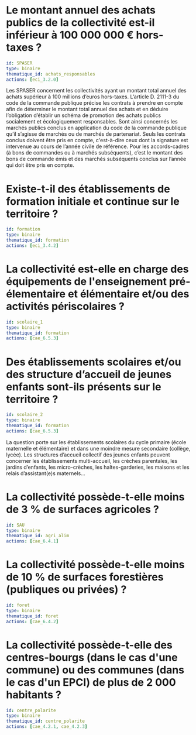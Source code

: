 # Le montant annuel des achats publics de la collectivité est-il inférieur à 100 000 000 € hors-taxes ?
```yaml
id: SPASER
type: binaire
thematique_id: achats_responsables
actions: [eci_3.2.0]
```
Les SPASER concernent les collectivités ayant un montant total annuel des achats supérieur à 100 millions d’euros hors-taxes.
L’article D. 2111-3 du code de la commande publique précise les contrats à prendre en compte afin de déterminer le montant total annuel des achats et en déduire l’obligation d’établir un schéma de promotion des achats publics socialement et écologiquement responsables.
Sont ainsi concernés les marchés publics conclus en application du code de la commande publique qu’il s’agisse de marchés ou de marchés de partenariat.
Seuls les contrats conclus doivent être pris en compte, c'est-à-dire ceux dont la signature est intervenue au cours de l’année civile de référence. Pour les accords-cadres (à bons de commandes ou à marchés subséquents), c’est le montant des bons de commande émis et des marchés subséquents conclus sur l’année qui doit être pris en compte.

# Existe-t-il des établissements de formation initiale et continue sur le territoire ?
```yaml
id: formation
type: binaire
thematique_id: formation
actions: [eci_3.4.2]
```

# La collectivité est-elle en charge des équipements de l'enseignement pré-élementaire et élémentaire et/ou des activités périscolaires ?
```yaml
id: scolaire_1
type: binaire
thematique_id: formation
actions: [cae_6.5.3]
```

# Des établissements scolaires et/ou des structure d’accueil de jeunes enfants sont-ils présents sur le territoire ?
```yaml
id: scolaire_2
type: binaire
thematique_id: formation
actions: [cae_6.5.3]
```
La question porte sur les établissements scolaires du cycle primaire (école maternelle et élémentaire) et dans une moindre mesure secondaire (collège, lycée). Les structures d’accueil collectif des jeunes enfants peuvent concerner les établissements multi-accueil, les crèches parentales, les jardins d’enfants, les micro-crèches, les haltes-garderies, les maisons et les relais d’assistant(e)s maternels...

# La collectivité possède-t-elle moins de 3 % de surfaces agricoles ?
```yaml
id: SAU
type: binaire
thematique_id: agri_alim
actions: [cae_6.4.1]
```

# La collectivité possède-t-elle moins de 10 % de surfaces forestières (publiques ou privées) ?
```yaml
id: foret
type: binaire
thematique_id: foret
actions: [cae_6.4.2]
```

# La collectivité possède-t-elle des centres-bourgs (dans le cas d'une commune) ou des communes (dans le cas d'un EPCI) de plus de 2 000 habitants ?
```yaml
id: centre_polarite
type: binaire
thematique_id: centre_polarite
actions: [cae_4.2.1, cae_4.2.3]
```


